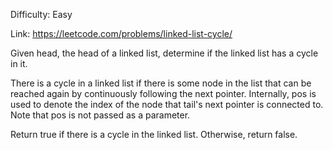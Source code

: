 Difficulty: Easy

Link: https://leetcode.com/problems/linked-list-cycle/

Given head, the head of a linked list, determine if the linked list has a cycle in it.

There is a cycle in a linked list if there is some node in the list that can be reached again by continuously following
the next pointer. Internally, pos is used to denote the index of the node that tail's next pointer is connected to. Note
that pos is not passed as a parameter.

Return true if there is a cycle in the linked list. Otherwise, return false.
